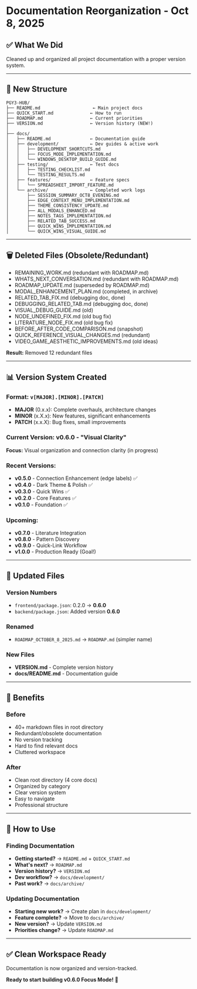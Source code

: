 # Documentation Reorganization - Oct 8, 2025

## ✅ What We Did

Cleaned up and organized all project documentation with a proper version system.

---

## 📁 New Structure

```
PGY3-HUB/
├── README.md                    ← Main project docs
├── QUICK_START.md              ← How to run
├── ROADMAP.md                  ← Current priorities
├── VERSION.md                  ← Version history (NEW!)
│
├── docs/
│   ├── README.md               ← Documentation guide
│   ├── development/            ← Dev guides & active work
│   │   ├── DEVELOPMENT_SHORTCUTS.md
│   │   ├── FOCUS_MODE_IMPLEMENTATION.md
│   │   └── WINDOWS_DESKTOP_BUILD_GUIDE.md
│   ├── testing/                ← Test docs
│   │   ├── TESTING_CHECKLIST.md
│   │   └── TESTING_RESULTS.md
│   ├── features/               ← Feature specs
│   │   └── SPREADSHEET_IMPORT_FEATURE.md
│   └── archive/                ← Completed work logs
│       ├── SESSION_SUMMARY_OCT8_EVENING.md
│       ├── EDGE_CONTEXT_MENU_IMPLEMENTATION.md
│       ├── THEME_CONSISTENCY_UPDATE.md
│       ├── ALL_MODALS_ENHANCED.md
│       ├── NOTES_TAGS_IMPLEMENTATION.md
│       ├── RELATED_TAB_SUCCESS.md
│       ├── QUICK_WINS_IMPLEMENTATION.md
│       └── QUICK_WINS_VISUAL_GUIDE.md
```

---

## 🗑️ Deleted Files (Obsolete/Redundant)

- REMAINING_WORK.md (redundant with ROADMAP.md)
- WHATS_NEXT_CONVERSATION.md (redundant with ROADMAP.md)
- ROADMAP_UPDATE.md (superseded by ROADMAP.md)
- MODAL_ENHANCEMENT_PLAN.md (completed, in archive)
- RELATED_TAB_FIX.md (debugging doc, done)
- DEBUGGING_RELATED_TAB.md (debugging doc, done)
- VISUAL_DEBUG_GUIDE.md (old)
- NODE_UNDEFINED_FIX.md (old bug fix)
- LITERATURE_NODE_FIX.md (old bug fix)
- BEFORE_AFTER_CODE_COMPARISON.md (snapshot)
- QUICK_REFERENCE_VISUAL_CHANGES.md (redundant)
- VIDEO_GAME_AESTHETIC_IMPROVEMENTS.md (old ideas)

**Result:** Removed 12 redundant files

---

## 📊 Version System Created

### Format: `v[MAJOR].[MINOR].[PATCH]`

- **MAJOR** (0.x.x): Complete overhauls, architecture changes
- **MINOR** (x.X.x): New features, significant enhancements
- **PATCH** (x.x.X): Bug fixes, small improvements

### Current Version: **v0.6.0** - "Visual Clarity"

**Focus:** Visual organization and connection clarity (in progress)

### Recent Versions:
- **v0.5.0** - Connection Enhancement (edge labels) ✅
- **v0.4.0** - Dark Theme & Polish ✅
- **v0.3.0** - Quick Wins ✅
- **v0.2.0** - Core Features ✅
- **v0.1.0** - Foundation ✅

### Upcoming:
- **v0.7.0** - Literature Integration
- **v0.8.0** - Pattern Discovery
- **v0.9.0** - Quick-Link Workflow
- **v1.0.0** - Production Ready (Goal!)

---

## 📝 Updated Files

### Version Numbers
- `frontend/package.json`: 0.2.0 → **0.6.0**
- `backend/package.json`: Added version **0.6.0**

### Renamed
- `ROADMAP_OCTOBER_8_2025.md` → `ROADMAP.md` (simpler name)

### New Files
- **VERSION.md** - Complete version history
- **docs/README.md** - Documentation guide

---

## 🎯 Benefits

### Before
- 40+ markdown files in root directory
- Redundant/obsolete documentation
- No version tracking
- Hard to find relevant docs
- Cluttered workspace

### After
- Clean root directory (4 core docs)
- Organized by category
- Clear version system
- Easy to navigate
- Professional structure

---

## 📖 How to Use

### Finding Documentation
- **Getting started?** → `README.md` + `QUICK_START.md`
- **What's next?** → `ROADMAP.md`
- **Version history?** → `VERSION.md`
- **Dev workflow?** → `docs/development/`
- **Past work?** → `docs/archive/`

### Updating Documentation
- **Starting new work?** → Create plan in `docs/development/`
- **Feature complete?** → Move to `docs/archive/`
- **New version?** → Update `VERSION.md`
- **Priorities change?** → Update `ROADMAP.md`

---

## ✅ Clean Workspace Ready

Documentation is now organized and version-tracked.

**Ready to start building v0.6.0 Focus Mode!** 🚀
